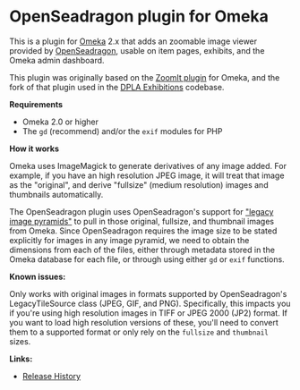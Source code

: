 OpenSeadragon plugin for Omeka
===

This is a plugin for [Omeka](http://omeka.org/) 2.x that adds an zoomable
image viewer provided by [OpenSeadragon](http://openseadragon.github.io),
usable on item pages, exhibits, and the Omeka admin dashboard.

This plugin was originally based on the [ZoomIt plugin](https://github.com/omeka/plugin-Zoomit)
for Omeka, and the fork of that plugin used in the
[DPLA Exhibitions](https://github.com/dpla/exhibitions) codebase.

**Requirements**

* Omeka 2.0 or higher
* The `gd` (recommend) and/or the `exif` modules for PHP

**How it works**

Omeka uses ImageMagick to generate derivatives of any image added. For
example, if you have an high resolution JPEG image, it will treat that image
as the "original", and derive "fullsize" (medium resolution) images and
thumbnails automatically.

The OpenSeadragon plugin uses OpenSeadragon's support for
["legacy image pyramids"](http://openseadragon.github.io/examples/tilesource-legacy/)
to pull in those original, fullsize, and thumbnail images from Omeka. Since
OpenSeadragon requires the image size to be stated explicitly for images in
any image pyramid, we need to obtain the dimensions from each of the files,
either through metadata stored in the Omeka database for each file, or through
using either `gd` or `exif` functions.

**Known issues:**

Only works with original images in formats supported by OpenSeadragon's
LegacyTileSource class (JPEG, GIF, and PNG). Specifically, this impacts you
if you're using high resolution images in TIFF or JPEG 2000 (JP2) format.
If you want to load high resolution versions of these, you'll need to convert
them to a supported format or only rely on the `fullsize` and `thumbnail`
sizes.

**Links:**

* [Release History](https://github.com/dpla/omeka-OpenSeadragon/wiki/Release-History)